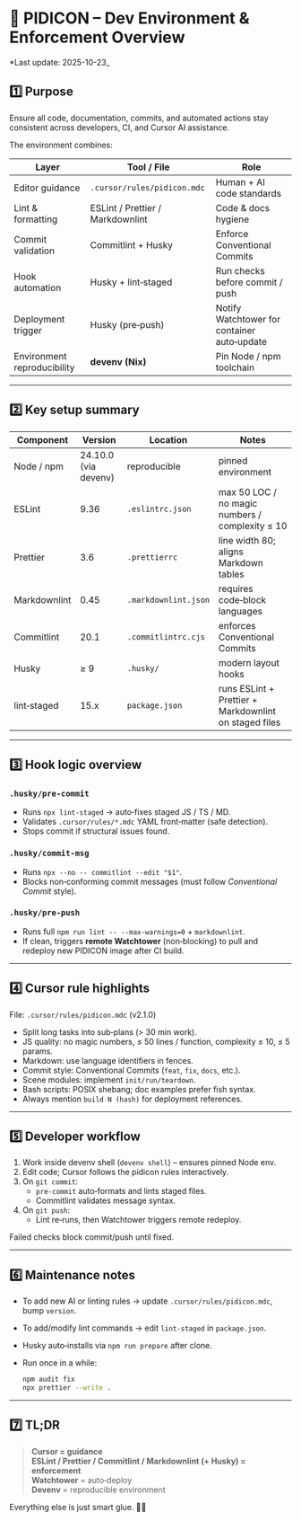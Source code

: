 # 🧭 PIDICON – Dev Environment & Enforcement Overview

\*Last update: 2025-10-23\_

## 1️⃣ Purpose

Ensure all code, documentation, commits, and automated actions stay consistent across developers, CI, and Cursor AI assistance.

The environment combines:

| Layer                       | Tool / File                      | Role                                        |
| --------------------------- | -------------------------------- | ------------------------------------------- |
| Editor guidance             | `.cursor/rules/pidicon.mdc`      | Human + AI code standards                   |
| Lint & formatting           | ESLint / Prettier / Markdownlint | Code & docs hygiene                         |
| Commit validation           | Commitlint + Husky               | Enforce Conventional Commits                |
| Hook automation             | Husky + lint‑staged              | Run checks before commit / push             |
| Deployment trigger          | Husky (pre‑push)                 | Notify Watchtower for container auto‑update |
| Environment reproducibility | **devenv (Nix)**                 | Pin Node / npm toolchain                    |

---

## 2️⃣ Key setup summary

| Component    | Version              | Location             | Notes                                                 |
| ------------ | -------------------- | -------------------- | ----------------------------------------------------- |
| Node / npm   | 24.10.0 (via devenv) | reproducible         | pinned environment                                    |
| ESLint       | 9.36                 | `.eslintrc.json`     | max 50 LOC / no magic numbers / complexity ≤ 10       |
| Prettier     | 3.6                  | `.prettierrc`        | line width 80; aligns Markdown tables                 |
| Markdownlint | 0.45                 | `.markdownlint.json` | requires code‑block languages                         |
| Commitlint   | 20.1                 | `.commitlintrc.cjs`  | enforces Conventional Commits                         |
| Husky        | ≥ 9                  | `.husky/`            | modern layout hooks                                   |
| lint‑staged  | 15.x                 | `package.json`       | runs ESLint + Prettier + Markdownlint on staged files |

---

## 3️⃣ Hook logic overview

### `.husky/pre‑commit`

- Runs `npx lint-staged` → auto‑fixes staged JS / TS / MD.
- Validates `.cursor/rules/*.mdc` YAML front‑matter (safe detection).
- Stops commit if structural issues found.

### `.husky/commit‑msg`

- Runs `npx --no -- commitlint --edit "$1"`.
- Blocks non‑conforming commit messages (must follow _Conventional Commit_ style).

### `.husky/pre‑push`

- Runs full `npm run lint -- --max‑warnings=0` + `markdownlint`.
- If clean, triggers **remote Watchtower** (non‑blocking) to pull and redeploy new PIDICON image after CI build.

---

## 4️⃣ Cursor rule highlights

File: `.cursor/rules/pidicon.mdc` (v2.1.0)

- Split long tasks into sub‑plans (> 30 min work).
- JS quality: no magic numbers, ≤ 50 lines / function, complexity ≤ 10, ≤ 5 params.
- Markdown: use language identifiers in fences.
- Commit style: Conventional Commits (`feat`, `fix`, `docs`, etc.).
- Scene modules: implement `init/run/teardown`.
- Bash scripts: POSIX shebang; doc examples prefer fish syntax.
- Always mention `build N (hash)` for deployment references.

---

## 5️⃣ Developer workflow

1. Work inside devenv shell (`devenv shell`) – ensures pinned Node env.
2. Edit code; Cursor follows the pidicon rules interactively.
3. On `git commit`:
   - `pre‑commit` auto‑formats and lints staged files.
   - Commitlint validates message syntax.
4. On `git push`:
   - Lint re‑runs, then Watchtower triggers remote redeploy.

Failed checks block commit/push until fixed.

---

## 6️⃣ Maintenance notes

- To add new AI or linting rules → update `.cursor/rules/pidicon.mdc`, bump `version`.
- To add/modify lint commands → edit `lint‑staged` in `package.json`.
- Husky auto‑installs via `npm run prepare` after clone.
- Run once in a while:

  ```bash
  npm audit fix
  npx prettier --write .
  ```

---

## 7️⃣ TL;DR

> **Cursor = guidance**  
> **ESLint / Prettier / Commitlint / Markdownlint (+ Husky) = enforcement**  
> **Watchtower** = auto‑deploy  
> **Devenv** = reproducible environment

Everything else is just smart glue. 🧠💪

